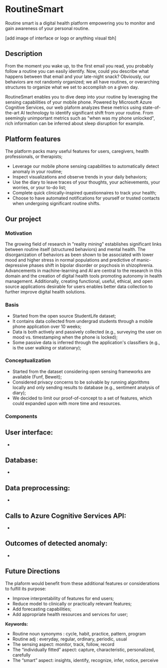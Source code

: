 # RoutineSmart
Routine smart is a digital health platform empowering you to monitor and gain awareness of your personal routine.

[add image of interface or logo or anything visual tbh]


## Description
From the moment you wake up, to the first email you read, you probably follow a routine you can easily identify. Now, could you describe what happens between that email and your late-night snack? Obviously, our behaviors are not randomly organized; we all have routines, or overarching structures to organize what we set to accomplish on a given day.

RoutineSmart enables you to dive deep into your routine by leveraging the sensing capabilities of your mobile phone. Powered by Microsoft Azure Cognitive Services, our web plaform analyzes these metrics using state-of-the-art AI technology to identify significant shift from your routine. From seemingly unimportant metrics such as "when was my phone unlocked", rich information can be inferred about sleep disruption for example.


## Platform features
The platform packs many useful features for users, caregivers, health professionals, or therapists;
- Leverage our mobile phone sensing capabilities to automatically detect anomaly in your routine;
- Inspect visualizations and observe trends in your daily behaviors;
- Use the diary to leave traces of your thoughts, your achievements, your worries, or your to-do list;
- Complete quick clinically-inspired questionnaires to track your health;
- Choose to have automated notifications for yourself or trusted contacts when undergoing significant routine shifts.


## Our project
### Motivation
The growing field of research in "reality mining" establishes significant links between routine itself (structured behaviors) and mental health. The disorganization of behaviors as been shown to be associated with lower mood and higher stress in normal populations and predictive of manic-depressive phases shift in bipolar disorder or psychosis in shizophrenia. Advancements in machine-learning and AI are central to the research in this domain and the creation of digital health tools promoting autonomy in health management. Additionally, creating functional, useful, ethical, and open source applications desirable for users enables better data collection to further improve digital health solutions.

### Basis
- Started from the open source StudentLife dataset;
- It contains data collected from undergrad students through a mobile phone application over 10 weeks;
- Data is both actively and passively collected (e.g., surveying the user on mood vs. timestamping when the phone is locked);
- Some passive data is inferred through the application's classifiers (e.g., is the user walking or stationary);

### Conceptualization
- Started from the dataset considering open sensing frameworks are available (Funf, Beweit);
- Considered privacy concerns to be solvable by running algorithms locally and only sending results to database (e.g., sentiment analysis of diary);
- We decided to limit our proof-of-concept to a set of features, which could expanded upon with more time and resources.

### Components
**User interface:**
-
-
**Database:**
-
-
**Data preprocessing:**
-
-
**Calls to Azure Cognitive Services API:**
-
-
**Outcomes of detected anomaly:**
-
-

## Future Directions
The plaform would benefit from these additional features or considerations to fulfill its purpose:
- Improve interpretability of features for end users;
- Reduce model to clinically or practically relevant features;
- Add forecasting capabilities;
- Add appropriate health resources and services for user; 


**Keywords:**
-	Routine noun synonyms : cycle, habit, practice, pattern, program
-	Routine adj : everyday, regular, ordinary, periodic, usual
-	The sensing aspect: monitor, track, follow, record
-	The “individually fitted” aspect: capture, characteristic, personalized, carefully
-	The “smart” aspect: insights, identify, recognize, infer, notice, perceive
